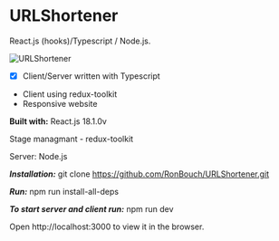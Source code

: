 # URLShortener
React.js (hooks)/Typescript / Node.js.


![URLShortener](https://user-images.githubusercontent.com/44566416/173323427-b61909f4-a320-4b9d-8f17-ce407aa5e33f.gif)

- [x]  Client/Server written with Typescript
*  Client using redux-toolkit
*  Responsive website


__Built with:__
React.js 18.1.0v

Stage managmant - redux-toolkit

Server: Node.js

***Installation:***
git clone https://github.com/RonBouch/URLShortener.git

***Run:***
npm run install-all-deps     

***To start server and client run:***
npm run dev

Open http://localhost:3000 to view it in the browser.
